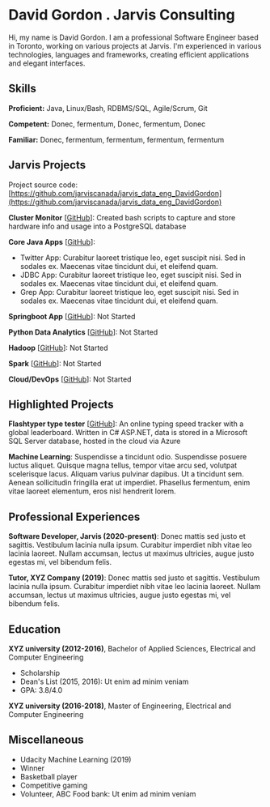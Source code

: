 # David Gordon . Jarvis Consulting

Hi, my name is David Gordon. I am a professional Software Engineer based in Toronto, working on various projects at Jarvis. I'm experienced in various technologies, languages and frameworks, creating efficient applications and elegant interfaces.

## Skills

**Proficient:** Java, Linux/Bash, RDBMS/SQL, Agile/Scrum, Git

**Competent:** Donec, fermentum, Donec, fermentum, Donec

**Familiar:** Donec, fermentum, fermentum, fermentum, fermentum

## Jarvis Projects

Project source code: [https://github.com/jarviscanada/jarvis_data_eng_DavidGordon](https://github.com/jarviscanada/jarvis_data_eng_DavidGordon)


**Cluster Monitor** [[GitHub](https://github.com/jarviscanada/jarvis_data_eng_DavidGordon/tree/master/linux_sql)]: Created bash scripts to capture and store hardware info and usage into a PostgreSQL database

**Core Java Apps** [[GitHub](https://github.com/jarviscanada/jarvis_data_eng_DavidGordon/tree/master/core_java)]:
      
  - Twitter App: Curabitur laoreet tristique leo, eget suscipit nisi. Sed in sodales ex. Maecenas vitae tincidunt dui, et eleifend quam.
  - JDBC App: Curabitur laoreet tristique leo, eget suscipit nisi. Sed in sodales ex. Maecenas vitae tincidunt dui, et eleifend quam.
  - Grep App: Curabitur laoreet tristique leo, eget suscipit nisi. Sed in sodales ex. Maecenas vitae tincidunt dui, et eleifend quam.

**Springboot App** [[GitHub](https://github.com/jarviscanada/jarvis_data_eng_DavidGordon/tree/master/springboot)]: Not Started

**Python Data Analytics** [[GitHub](https://github.com/jarviscanada/jarvis_data_eng_DavidGordon/tree/master/python_data_anlytics)]: Not Started

**Hadoop** [[GitHub](https://github.com/jarviscanada/jarvis_data_eng_DavidGordon/tree/master/hadoop)]: Not Started

**Spark** [[GitHub](https://github.com/jarviscanada/jarvis_data_eng_DavidGordon/tree/master/spark)]: Not Started

**Cloud/DevOps** [[GitHub](https://github.com/jarviscanada/jarvis_data_eng_DavidGordon/tree/master/cloud_devops)]: Not Started


## Highlighted Projects
**Flashtyper type tester** [[GitHub](https://github.com/davidgordon12/FlashTyper-MVC)]: An online typing speed tracker with a global leaderboard. Written in C# ASP.NET, data is stored in a Microsoft SQL Server database, hosted in the cloud via Azure

**Machine Learning**: Suspendisse a tincidunt odio. Suspendisse posuere luctus aliquet. Quisque magna tellus, tempor vitae arcu sed, volutpat scelerisque lacus. Aliquam varius pulvinar dapibus. Ut a tincidunt sem. Aenean sollicitudin fringilla erat ut imperdiet. Phasellus fermentum, enim vitae laoreet elementum, eros nisl hendrerit lorem.


## Professional Experiences

**Software Developer, Jarvis (2020-present)**: Donec mattis sed justo et sagittis. Vestibulum lacinia nulla ipsum. Curabitur imperdiet nibh vitae leo lacinia laoreet. Nullam accumsan, lectus ut maximus ultricies, augue justo egestas mi, vel bibendum felis.

**Tutor, XYZ Company (2019)**: Donec mattis sed justo et sagittis. Vestibulum lacinia nulla ipsum. Curabitur imperdiet nibh vitae leo lacinia laoreet. Nullam accumsan, lectus ut maximus ultricies, augue justo egestas mi, vel bibendum felis.


## Education
**XYZ university (2012-2016)**, Bachelor of Applied Sciences, Electrical and Computer Engineering
- Scholarship
- Dean's List (2015, 2016): Ut enim ad minim veniam
- GPA: 3.8/4.0

**XYZ university (2016-2018)**, Master of Engineering, Electrical and Computer Engineering


## Miscellaneous
- Udacity Machine Learning (2019)
- Winner
- Basketball player
- Competitive gaming
- Volunteer, ABC Food bank: Ut enim ad minim veniam